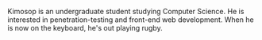 Kimosop is an undergraduate student studying Computer Science. He is interested in penetration-testing and front-end web development. When he is now on the keyboard, he's out playing rugby.